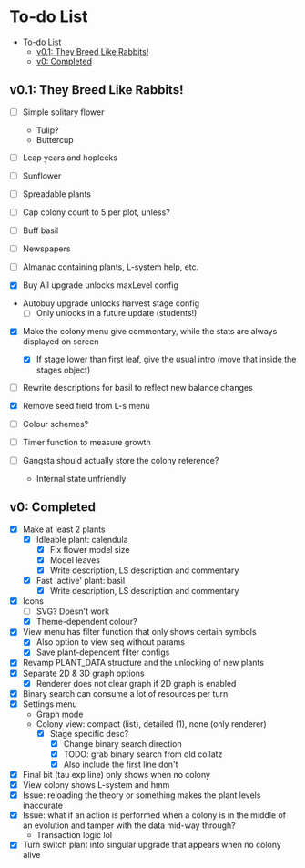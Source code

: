 # To-do List

- [To-do List](#to-do-list)
  - [v0.1: They Breed Like Rabbits!](#v01-they-breed-like-rabbits)
  - [v0: Completed](#v0-completed)

## v0.1: They Breed Like Rabbits!

- [ ] Simple solitary flower
  - Tulip?
  - Buttercup
- [ ] Leap years and hopleeks
- [ ] Sunflower
- [ ] Spreadable plants
- [ ] Cap colony count to 5 per plot, unless?

- [ ] Buff basil

- [ ] Newspapers

- [ ] Almanac containing plants, L-system help, etc.
- [x] Buy All upgrade unlocks maxLevel config
- Autobuy upgrade unlocks harvest stage config
  - [ ] Only unlocks in a future update (students!)
- [x] Make the colony menu give commentary, while the stats are always displayed on screen
  - [x] If stage lower than first leaf, give the usual intro (move that inside the stages object)
- [ ] Rewrite descriptions for basil to reflect new balance changes
- [x] Remove seed field from L-s menu

- [ ] Colour schemes?
- [ ] Timer function to measure growth

- [ ] Gangsta should actually store the colony reference?
  - Internal state unfriendly

## v0: Completed

- [x] Make at least 2 plants
  - [x] Idleable plant: calendula
    - [x] Fix flower model size
    - [x] Model leaves
    - [x] Write description, LS description and commentary
  - [x] Fast 'active' plant: basil
    - [x] Write description, LS description and commentary
- [x] Icons
  - [ ] SVG? Doesn't work
  - [x] Theme-dependent colour?
- [x] View menu has filter function that only shows certain symbols
  - [x] Also option to view seq without params
  - [x] Save plant-dependent filter configs
- [x] Revamp PLANT_DATA structure and the unlocking of new plants
- [x] Separate 2D & 3D graph options
  - [x] Renderer does not clear graph if 2D graph is enabled
- [x] Binary search can consume a lot of resources per turn
- [x] Settings menu
  - Graph mode
  - Colony view: compact (list), detailed (1), none (only renderer)
    - [x] Stage specific desc?
      - [x] Change binary search direction
      - [x] TODO: grab binary search from old collatz
      - [x] Also include the first line don't 
- [x] Final bit (tau exp line) only shows when no colony
- [x] View colony shows L-system and hmm
- [x] Issue: reloading the theory or something makes the plant levels inaccurate
- [x] Issue: what if an action is performed when a colony is in the middle of an
evolution and tamper with the data mid-way through?
  - Transaction logic lol
- [x] Turn switch plant into singular upgrade that appears when no colony alive
